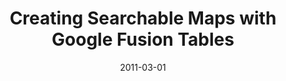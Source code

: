 ---
layout: post
categories: 
- talk
title: "Creating Searchable Maps with Google Fusion Tables"
location: "Refresh Chicago"
date: 2011-03-01
image: /images/talks/refresh-chicago.jpg
description: "An introduction to Google
        <a href='http://www.google.com/fusiontables'>Fusion Tables</a>
        at the
        <a href='http://www.meetup.com/Refresh-Chicago/'>Refresh Chicago</a>
        Meetup.
        <a href='http://prezi.com/hxdh-e0hewei/creating-searchable-maps-with-google-fusion-tables/?res_nr=1&amp;sis=1085742322'>Presentation slides</a>."
link: http://vimeo.com/20541738
tags: 
 - presentation
medium: video
featured: false
published: true
---